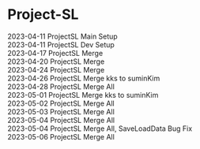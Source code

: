 # Project-SL
2023-04-11 ProjectSL Main Setup</br>
2023-04-11 ProjectSL Dev Setup</br>
2023-04-17 ProjectSL Merge</br>
2023-04-20 ProjectSL Merge</br>
2023-04-24 ProjectSL Merge</br>
2023-04-26 ProjectSL Merge kks to suminKim</br>
2023-04-28 ProjectSL Merge All</br>
2023-05-01 ProjectSL Merge kks to suminKim</br>
2023-05-02 ProjectSL Merge All</br>
2023-05-03 ProjectSL Merge All</br>
2023-05-04 ProjectSL Merge All</br>
2023-05-04 ProjectSL Merge All, SaveLoadData Bug Fix</br>
2023-05-06 ProjectSL Merge All</br>

